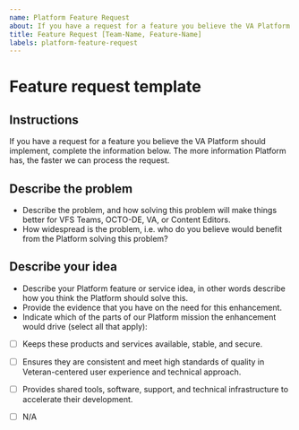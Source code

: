 ```yaml
---
name: Platform Feature Request
about: If you have a request for a feature you believe the VA Platform should implement, complete the information below.
title: Feature Request [Team-Name, Feature-Name]
labels: platform-feature-request
---
```


# Feature request template



## Instructions 

If you have a request for a feature you believe the VA Platform should implement, complete the information below. The more information Platform has, the faster we can process the request.


## Describe the problem 

- Describe the problem, and how solving this problem will make things better for VFS Teams, OCTO-DE, VA, or Content Editors.
- How widespread is the problem, i.e. who do you believe would benefit from the Platform solving this problem?



## Describe your idea 

- Describe your Platform feature or service idea, in other words describe how you think the Platform should solve this.
- Provide the evidence that you have on the need for this enhancement. 
- Indicate which of the parts of our Platform mission the enhancement would drive (select all that apply):

- [ ] Keeps these products and services available, stable, and secure.
- [ ] Ensures they are consistent and meet high standards of quality in Veteran-centered user experience and technical approach. 
- [ ] Provides shared tools, software, support, and technical infrastructure to accelerate their development. 
- [ ] N/A

